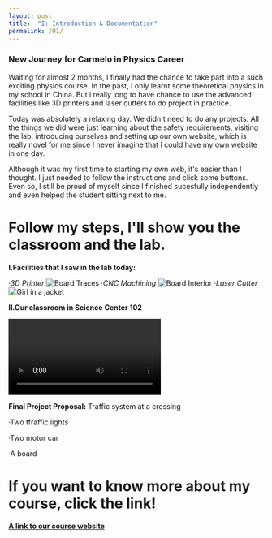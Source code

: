 ```yaml
---
layout: post
title:  "I: Introduction & Documentation"
permalink: /01/
---
```


### New Journey for Carmelo in Physics Career

Waiting for almost 2 months, I finally had the chance to take part into a such exciting physics course. In the past, I only learnt some theoretical physics in my school in China. But i really long to have chance to use the advanced facilities like 3D printers and laser cutters to do project in practice.

Today was absolutely a relaxing day. We didn't need to do any projects. All the things we did  were just learning about the safety requirements, visiting the lab, introducing ourselves and setting up our own website, which is really novel for me since I never imagine that I could have my own website in one day.

Although it was my first time to starting my own web, it's easier than I thought. I just needed to follow the instructions and click some buttons. Even so, I still be proud of myself since I finished sucesfully independently and even helped the student sitting next to me. 

# Follow my steps, I'll show you the classroom and the lab.

**I.Facilities that I saw in the lab today:**

_·3D Printer_
<img src="3d printer.jpg" alt="Board Traces">
_·CNC Machining_
<img src="cnc machine.png" alt="Board Interior">
_·Laser Cutter_
<img src="laser.jpg" alt="Girl in a jacket">

**II.Our classroom in Science Center 102**

<video controls>
	<source src="classroom.mp4" type="video/mp4">
</video>

**Final Project Proposal:**
Traffic system at a crossing

·Two tfraffic lights

·Two motor car

·A board

# If you want to know more about my course, click the link!
<a href="https://nathanmelenbrink.github.io/intro-dig-fab/">**A link to our course website**<a>







